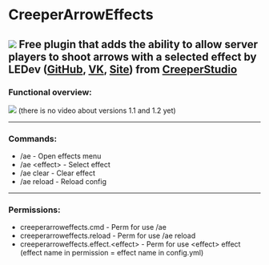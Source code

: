 # CreeperArrowEffects
![](https://ledev.ru/files/github/CreeperArrowEffectsPOSTER.png)
Free plugin that adds the ability to allow server players to shoot arrows with a selected effect by LEDev ([GitHub](https://github.com/LEDev-ru), [VK](https://vk.com/leokrech), [Site](https://ledev.ru)) from [CreeperStudio](https://vk.com/creeper_studio)
---
### Functional overview:

[![](http://img.youtube.com/vi/Jj8vQ9s8nuU/0.jpg)](http://www.youtube.com/watch?v=Jj8vQ9s8nuU)
(there is no video about versions 1.1 and 1.2 yet)

---
### Commands:

 - /ae - Open effects menu
 - /ae <effect\> - Select effect
 - /ae clear - Clear effect
 - /ae reload - Reload config

---
### Permissions:

 - creeperarroweffects.cmd - Perm for use /ae
 - creeperarroweffects.reload - Perm for use /ae reload
 - creeperarroweffects.effect.<effect\> - Perm for use <effect\> effect (effect name in permission = effect name in config.yml)